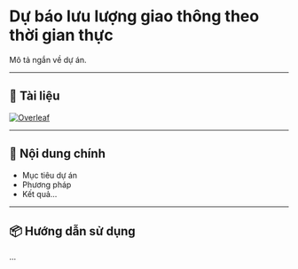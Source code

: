# Dự báo lưu lượng giao thông theo thời gian thực

Mô tả ngắn về dự án.

---

## 📄 Tài liệu

[![Overleaf](https://img.shields.io/badge/Open-Overleaf-47A141?logo=Overleaf&logoColor=white)](https://www.overleaf.com/read/mdfmzftcjggw#bc9bf3)

---

## 📌 Nội dung chính

- Mục tiêu dự án
- Phương pháp
- Kết quả...

---

## 📦 Hướng dẫn sử dụng

...
